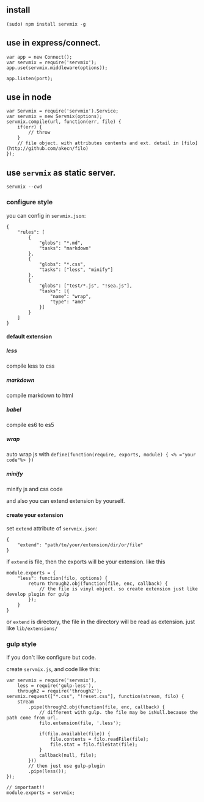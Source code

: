 
## install

```
(sudo) npm install servmix -g
```

## use in express/connect.

```
var app = new Connect();
var servmix = require('servmix');
app.use(servmix.middleware(options));

app.listen(port);
```

## use in node

```
var Servmix = require('servmix').Service;
var servmix = new Servmix(options);
servmix.compile(url, function(err, file) {
    if(err) {
        // throw
    }
    // file object. with attributes contents and ext. detail in [filo](http://github.com/akecn/filo) 
});
```

## use `servmix` as static server.

```
servmix --cwd  
```

### configure style
you can config in `servmix.json`:

```
{
    "rules": [
        {
            "globs": "*.md",
            "tasks": "markdown"
        },
        {
            "globs": "*.css",
            "tasks": ["less", "minify"]
        },
        {
            "globs": ["test/*.js", "!sea.js"],
            "tasks": [{
                "name": "wrap",
                "type": "amd"
            }]
        }
    ]
}
```

#### default extension 

##### less
compile less to css

##### markdown
compile markdown to html

##### babel
compile es6 to es5

##### wrap
auto wrap js with `define(function(require, exports, module) { <% ="your code"%> })`

##### minify
minify js and css code

and also you can extend extension by yourself.

#### create your extension

set `extend` attribute of `servmix.json`:

```
{
    "extend": "path/to/your/extension/dir/or/file"
}
```

if `extend` is file, then the exports will be your extension. like this

```
module.exports = {
    "less": function(filo, options) {
        return through2.obj(function(file, enc, callback) {
            // the file is vinyl object. so create extension just like develop plugin for gulp
        });
    }
}
```

or `extend` is directory, the file in the directory will be read as extension. just like `lib/extensions/`

### gulp style
if you don't like configure but code.

create `servmix.js`, and code like this:

```
var servmix = require('servmix'),
    less = require('gulp-less'),
    through2 = require('through2');
servmix.request(["*.css", "!reset.css"], function(stream, filo) {
    stream
        .pipe(through2.obj(function(file, enc, callback) {
            // different with gulp. the file may be isNull.because the path come from url.
            filo.extension(file, '.less');
            
            if(filo.available(file)) {
                file.contents = filo.readFile(file);
                file.stat = filo.fileStat(file);
            }
            callback(null, file);
        }))
        // then just use gulp-plugin
        .pipe(less());
});

// important!!
module.exports = servmix;
```